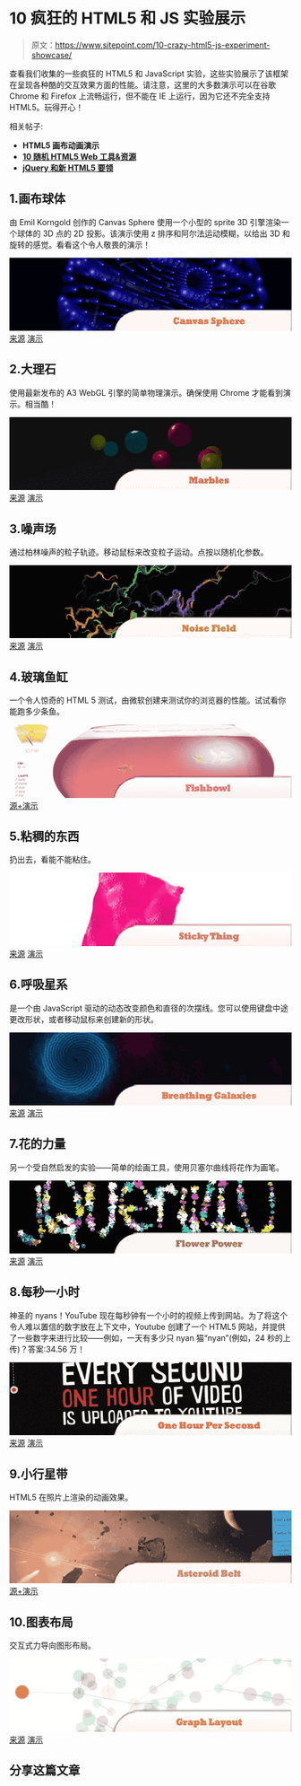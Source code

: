 # 10 疯狂的 HTML5 和 JS 实验展示

> 原文：<https://www.sitepoint.com/10-crazy-html5-js-experiment-showcase/>

查看我们收集的一些疯狂的 HTML5 和 JavaScript 实验，这些实验展示了该框架在呈现各种酷的交互效果方面的性能。请注意，这里的大多数演示可以在谷歌 Chrome 和 Firefox 上流畅运行，但不能在 IE 上运行，因为它还不完全支持 HTML5。玩得开心！

相关帖子:

*   **HTML5 画布动画演示**
*   [**10 随机 HTML5 Web 工具&资源**](http://www.jquery4u.com/html/html5-web-tools/)
*   [**jQuery 和新 HTML5 要领**](http://www.jquery4u.com/html/jquery-html5-essentials/)

## 1.画布球体

由 Emil Korngold 创作的 Canvas Sphere 使用一个小型的 sprite 3D 引擎渲染一个球体的 3D 点的 2D 投影。该演示使用 z 排序和阿尔法运动模糊，以给出 3D 和旋转的感觉。看看这个令人敬畏的演示！

 [![Canvas Sphere](img/da0243e9c71a5bc57491abb692486f87.png)](http://www.canvasdemos.com/2010/02/06/canvas-sphere/) 
[来源](http://www.canvasdemos.com/2010/02/06/canvas-sphere/)
[演示](http://clublime.com/lab/html5/sphere/)

## 2.大理石

使用最新发布的 A3 WebGL 引擎的简单物理演示。确保使用 Chrome 才能看到演示。相当酷！

 [![Marbles](img/bf175985e57bce06212443e8f062a267.png)](http://www.chromeexperiments.com/detail/marbles/?f=) 
[来源](http://www.chromeexperiments.com/detail/marbles/?f=)
[演示](http://experiments.joshua-perez.com/marbles/)

## 3.噪声场

通过柏林噪声的粒子轨迹。移动鼠标来改变粒子运动。点按以随机化参数。

 [![Noise Field](img/1106a600ec8a19cb4946241cfff32c02.png)](http://www.chromeexperiments.com/detail/noise-field/?f=) 
[来源](http://www.chromeexperiments.com/detail/noise-field/?f=)
[演示](http://www.airtightinteractive.com/demos/processing_js/noisefield08.html)

## 4.玻璃鱼缸

一个令人惊奇的 HTML 5 测试，由微软创建来测试你的浏览器的性能。试试看你能跑多少条鱼。

 [![Fishbowl](img/77c2eca6c8fe6ec892bdf9b100963bab.png)](http://ie.microsoft.com/testdrive/performance/fishbowl/default.html) 
[源+演示](http://ie.microsoft.com/testdrive/performance/fishbowl/default.html)

## 5.粘稠的东西

扔出去，看能不能粘住。

 [![Sticky Thing](img/2f54e863d7fa2b43290d08e6ba4e68d0.png)](http://www.chromeexperiments.com/detail/sticky-thing/) 
[来源](http://www.chromeexperiments.com/detail/sticky-thing/)
[演示](http://www.spielzeugz.de/html5/sticky-thing/)

## 6.呼吸星系

是一个由 JavaScript 驱动的动态改变颜色和直径的次摆线。您可以使用键盘中途更改形状，或者移动鼠标来创建新的形状。

 [![Breathing Galaxies](img/eca954582eb8f2c6fcccb47e8e43cc39.png)](http://www.chromeexperiments.com/detail/breathing-galaxies/) 
[来源](http://www.chromeexperiments.com/detail/breathing-galaxies/)
[演示](http://mudcu.be/labs/JS1k/BreathingGalaxies.html)

## 7.花的力量

另一个受自然启发的实验——简单的绘画工具，使用贝塞尔曲线将花作为画笔。

 [![Flower Power](img/a45ddfe77320051d27fb254b004e9ef8.png)](http://www.chromeexperiments.com/detail/flowerpower/) 
[来源](http://www.chromeexperiments.com/detail/flowerpower/)
[演示](http://www.openrise.com/lab/FlowerPower/)

## 8.每秒一小时

神圣的 nyans！YouTube 现在每秒钟有一个小时的视频上传到网站。为了将这个令人难以置信的数字放在上下文中，Youtube 创建了一个 HTML5 网站，并提供了一些数字来进行比较——例如，一天有多少只 nyan 猫“nyan”(例如，24 秒的上传)？答案:34.56 万！

 [![One Hour Per Second](img/968b061c444b361832de1d9b33a0acfd.png)](http://www.chromeexperiments.com/detail/one-hour-per-second/?f=) 
[来源](http://www.chromeexperiments.com/detail/one-hour-per-second/?f=)
[演示](http://www.onehourpersecond.com/)

## 9.小行星带

HTML5 在照片上渲染的动画效果。

 [![Asteroid Belt](img/1dea619beae421c9564755c8773ee105.png)](http://ie.microsoft.com/testdrive/Performance/AsteroidBelt/Default.html#) 
[源+演示](http://ie.microsoft.com/testdrive/Performance/AsteroidBelt/Default.html#)

## 10.图表布局

交互式力导向图形布局。

 [![Graph Layout](img/1899317bca8e4776f0e2b805f06bf1e5.png)](http://www.chromeexperiments.com/detail/graph-layout/?f=) 
[来源](http://www.chromeexperiments.com/detail/graph-layout/?f=)
[演示](http://canvas-test.appspot.com/)

## 分享这篇文章